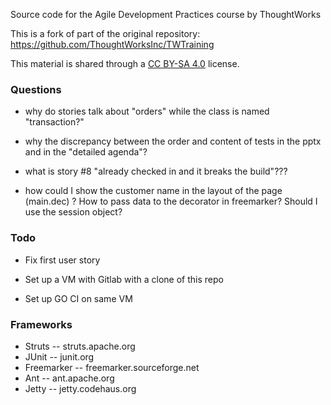 
Source code for the Agile Development Practices course by ThoughtWorks

This is a fork of part of the original repository: https://github.com/ThoughtWorksInc/TWTraining

This material is shared through a [CC BY-SA 4.0](https://creativecommons.org/licenses/by-sa/4.0/) license.


### Questions

 - why do stories talk about "orders" while the class is named "transaction?"

 - why the discrepancy between the order and content of tests in the pptx and in the "detailed agenda"?

 - what is story #8 "already checked in and it breaks the build"???

 - how could I show the customer name in the layout of the page (main.dec) ?  How to pass data to the decorator in freemarker?  Should I use the session object?



### Todo

 - Fix first user story



 - Set up a VM with Gitlab with a clone of this repo
 - Set up GO CI on same VM

###  Frameworks

* Struts -- struts.apache.org
* JUnit -- junit.org
* Freemarker -- freemarker.sourceforge.net
* Ant -- ant.apache.org
* Jetty -- jetty.codehaus.org

